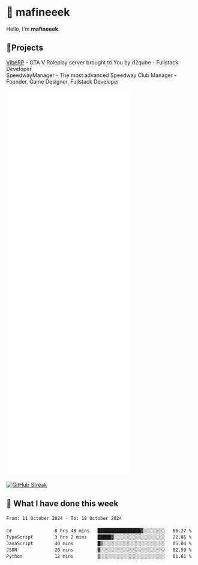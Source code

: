 # 👋 mafineeek
Hello, I'm **mafineeek**.

## 📝Projects

[VibeRP](https://v-rp.pl) - GTA V Roleplay server brought to You by d2qube - Fullstack Developer<br/>
SpeedwayManager - The most advanced Speedway Club Manager - Founder, Game Designer, Fullstack Developer


![](./github-metrics.svg)

[![GitHub Streak](https://streak-stats.demolab.com/?user=mafineeek)](https://git.io/streak-stats)

## 📰 What I have done this week
<!--START_SECTION:waka-->

```txt
From: 11 October 2024 - To: 18 October 2024

C#                8 hrs 48 mins   ████████████████▓░░░░░░░░   66.27 %
TypeScript        3 hrs 2 mins    █████▓░░░░░░░░░░░░░░░░░░░   22.86 %
JavaScript        40 mins         █▒░░░░░░░░░░░░░░░░░░░░░░░   05.04 %
JSON              20 mins         ▓░░░░░░░░░░░░░░░░░░░░░░░░   02.59 %
Python            12 mins         ▒░░░░░░░░░░░░░░░░░░░░░░░░   01.61 %
```

<!--END_SECTION:waka-->
